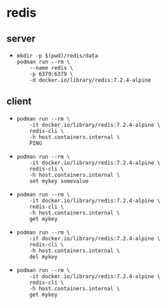 # redis

## server

* ```shell
  mkdir -p $(pwd)/redis/data
  podman run --rm \
      --name redis \
      -p 6379:6379 \
      -d docker.io/library/redis:7.2.4-alpine
  ```

## client

* ```shell
  podman run --rm \
      -it docker.io/library/redis:7.2.4-alpine \
      redis-cli \
      -h host.containers.internal \
      PING
  ```
* ```shell
  podman run --rm \
      -it docker.io/library/redis:7.2.4-alpine \
      redis-cli \
      -h host.containers.internal \
      set mykey somevalue
  ```
* ```shell
  podman run --rm \
      -it docker.io/library/redis:7.2.4-alpine \
      redis-cli \
      -h host.containers.internal \
      get mykey
  ```
* ```shell
  podman run --rm \
      -it docker.io/library/redis:7.2.4-alpine \
      redis-cli \
      -h host.containers.internal \
      del mykey
  ```
* ```shell
  podman run --rm \
      -it docker.io/library/redis:7.2.4-alpine \
      redis-cli \
      -h host.containers.internal \
      get mykey
  ```
